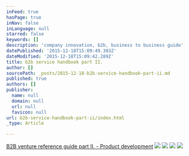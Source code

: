 ```yaml
---
inFeed: true
hasPage: true
inNav: false
inLanguage: null
starred: false
keywords: []
description: 'company innovation, b2b, business to business guide'
datePublished: '2015-12-18T15:09:49.303Z'
dateModified: '2015-12-18T15:09:42.289Z'
title: b2b service handbook part II.
author: []
sourcePath: _posts/2015-12-18-b2b-service-handbook-part-ii.md
published: true
authors: []
publisher:
  name: null
  domain: null
  url: null
  favicon: null
url: b2b-service-handbook-part-ii/index.html
_type: Article

---
```

[B2B venture reference guide part II. - Product development][0]
![](https://the-grid-user-content.s3-us-west-2.amazonaws.com/10c3aca8-ec2f-4a2f-a5fe-e597ab42ef28.jpg)
![](https://the-grid-user-content.s3-us-west-2.amazonaws.com/ff696a4b-0628-4167-86ec-a5a4f9222d1c.jpg)
![](https://the-grid-user-content.s3-us-west-2.amazonaws.com/baa80054-48e3-431f-8902-6ebdee43451d.jpg)
![](https://the-grid-user-content.s3-us-west-2.amazonaws.com/5756035b-4881-4131-9964-a8bfea689c19.jpg)

[0]: http://www.slideshare.net/tiborzahorecz7/b2b-venture-reference-guide-part-ii